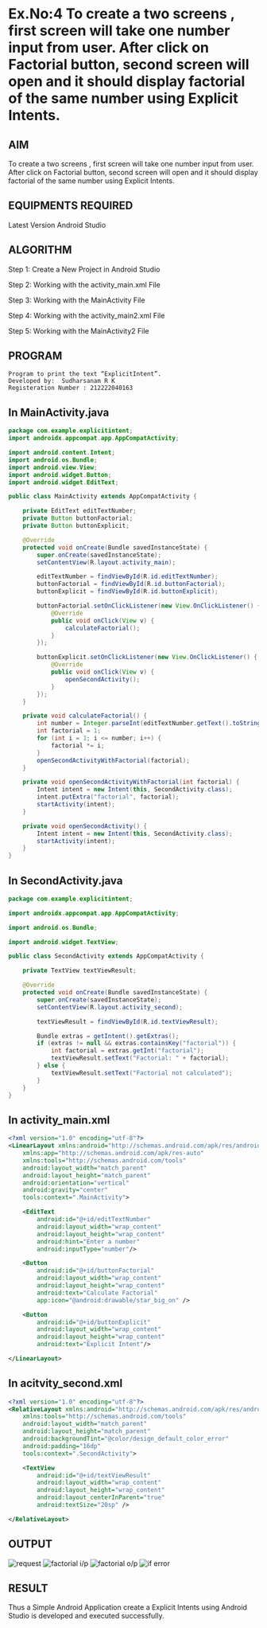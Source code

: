 # Ex.No:4 To create a two screens , first screen will take one number input from user. After click on Factorial button, second screen will open and it should display factorial of the same number using Explicit Intents.


## AIM

To create a two screens , first screen will take one number input from user. After click on Factorial button, second screen will open and it should display factorial of the same number using Explicit Intents.


## EQUIPMENTS REQUIRED

Latest Version Android Studio

## ALGORITHM
Step 1: Create a New Project in Android Studio

Step 2: Working with the activity_main.xml File

Step 3: Working with the MainActivity File

Step 4: Working with the activity_main2.xml File

Step 5: Working with the MainActivity2 File


## PROGRAM
```
Program to print the text “ExplicitIntent”.
Developed by:  Sudharsanam R K
Registeration Number : 212222040163
```
## In MainActivity.java
```java
package com.example.explicitintent;
import androidx.appcompat.app.AppCompatActivity;

import android.content.Intent;
import android.os.Bundle;
import android.view.View;
import android.widget.Button;
import android.widget.EditText;

public class MainActivity extends AppCompatActivity {

    private EditText editTextNumber;
    private Button buttonFactorial;
    private Button buttonExplicit;

    @Override
    protected void onCreate(Bundle savedInstanceState) {
        super.onCreate(savedInstanceState);
        setContentView(R.layout.activity_main);

        editTextNumber = findViewById(R.id.editTextNumber);
        buttonFactorial = findViewById(R.id.buttonFactorial);
        buttonExplicit = findViewById(R.id.buttonExplicit);

        buttonFactorial.setOnClickListener(new View.OnClickListener() {
            @Override
            public void onClick(View v) {
                calculateFactorial();
            }
        });

        buttonExplicit.setOnClickListener(new View.OnClickListener() {
            @Override
            public void onClick(View v) {
                openSecondActivity();
            }
        });
    }

    private void calculateFactorial() {
        int number = Integer.parseInt(editTextNumber.getText().toString());
        int factorial = 1;
        for (int i = 1; i <= number; i++) {
            factorial *= i;
        }
        openSecondActivityWithFactorial(factorial);
    }

    private void openSecondActivityWithFactorial(int factorial) {
        Intent intent = new Intent(this, SecondActivity.class);
        intent.putExtra("factorial", factorial);
        startActivity(intent);
    }

    private void openSecondActivity() {
        Intent intent = new Intent(this, SecondActivity.class);
        startActivity(intent);
    }
}
```

## In SecondActivity.java
```java
package com.example.explicitintent;

import androidx.appcompat.app.AppCompatActivity;

import android.os.Bundle;

import android.widget.TextView;

public class SecondActivity extends AppCompatActivity {

    private TextView textViewResult;

    @Override
    protected void onCreate(Bundle savedInstanceState) {
        super.onCreate(savedInstanceState);
        setContentView(R.layout.activity_second);

        textViewResult = findViewById(R.id.textViewResult);

        Bundle extras = getIntent().getExtras();
        if (extras != null && extras.containsKey("factorial")) {
            int factorial = extras.getInt("factorial");
            textViewResult.setText("Factorial: " + factorial);
        } else {
            textViewResult.setText("Factorial not calculated");
        }
    }
}
```
## In activity_main.xml
```xml
<?xml version="1.0" encoding="utf-8"?>
<LinearLayout xmlns:android="http://schemas.android.com/apk/res/android"
    xmlns:app="http://schemas.android.com/apk/res-auto"
    xmlns:tools="http://schemas.android.com/tools"
    android:layout_width="match_parent"
    android:layout_height="match_parent"
    android:orientation="vertical"
    android:gravity="center"
    tools:context=".MainActivity">

    <EditText
        android:id="@+id/editTextNumber"
        android:layout_width="wrap_content"
        android:layout_height="wrap_content"
        android:hint="Enter a number"
        android:inputType="number"/>

    <Button
        android:id="@+id/buttonFactorial"
        android:layout_width="wrap_content"
        android:layout_height="wrap_content"
        android:text="Calculate Factorial"
        app:icon="@android:drawable/star_big_on" />

    <Button
        android:id="@+id/buttonExplicit"
        android:layout_width="wrap_content"
        android:layout_height="wrap_content"
        android:text="Explicit Intent"/>

</LinearLayout>
```
## In acitvity_second.xml
```xml
<?xml version="1.0" encoding="utf-8"?>
<RelativeLayout xmlns:android="http://schemas.android.com/apk/res/android"
    xmlns:tools="http://schemas.android.com/tools"
    android:layout_width="match_parent"
    android:layout_height="match_parent"
    android:backgroundTint="@color/design_default_color_error"
    android:padding="16dp"
    tools:context=".SecondActivity">

    <TextView
        android:id="@+id/textViewResult"
        android:layout_width="wrap_content"
        android:layout_height="wrap_content"
        android:layout_centerInParent="true"
        android:textSize="20sp" />

</RelativeLayout>
```

## OUTPUT
![request](https://github.com/SudharsanamRK/ExplicitIntent-MAD/assets/115523484/53c48597-078e-42d9-a200-39bd42ad72ed)
![factorial i/p](https://github.com/SudharsanamRK/ExplicitIntent-MAD/assets/115523484/86727777-d6ac-47cf-9436-625226ed2aa3)
![factorial o/p](https://github.com/SudharsanamRK/ExplicitIntent-MAD/assets/115523484/d6182352-4055-4f0a-8847-655824559a6b)
![if error](https://github.com/SudharsanamRK/ExplicitIntent-MAD/assets/115523484/61ff1aa2-91bd-4a60-a95a-6d5a7c5d22e6)


## RESULT
Thus a Simple Android Application create a Explicit Intents using Android Studio is developed and executed successfully.
